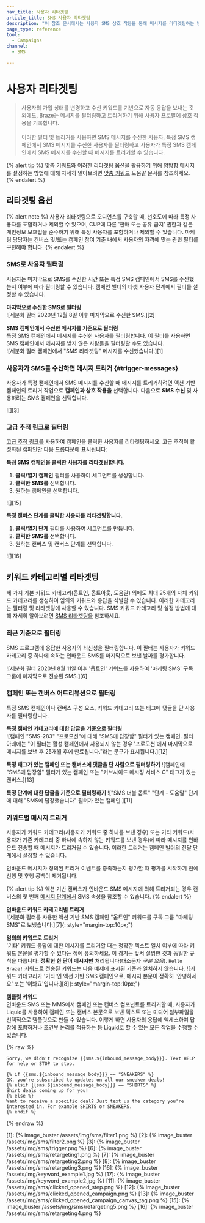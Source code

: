 ```yaml
---
nav_title: 사용자 리타겟팅
article_title: SMS 사용자 리타겟팅
description: "이 참조 문서에서는 사용자 SMS 상호 작용을 통해 메시지를 리타겟팅하는 방법에 대해 설명합니다."
page_type: reference
tool:
  - Campaigns
channel:
  - SMS

---
```


# 사용자 리타겟팅

> 사용자의 가입 상태를 변경하고 수신 키워드를 기반으로 자동 응답을 보내는 것 외에도, Braze는 메시지를 필터링하고 트리거하기 위해 사용자 프로필에 상호 작용을 기록합니다.<br><br>이러한 필터 및 트리거를 사용하면 SMS 메시지를 수신한 사용자, 특정 SMS 캠페인에서 SMS 메시지를 수신한 사용자를 필터링하고 사용자가 특정 SMS 캠페인에서 SMS 메시지를 수신할 때 메시지를 트리거할 수 있습니다. 

{% alert tip %}
맞춤 키워드와 이러한 리타겟팅 옵션을 활용하기 위해 양방향 메시지를 설정하는 방법에 대해 자세히 알아보려면 [맞춤 키워드]({{site.baseurl}}/user_guide/message_building_by_channel/sms/keywords/keyword_handling/) 도움말 문서를 참조하세요.
{% endalert %}  

## 리타겟팅 옵션

{% alert note %}
사용자 리타겟팅으로 오디언스를 구축할 때, 선호도에 따라 특정 사용자를 포함하거나 제외할 수 있으며, CUP에 따른 '판매 또는 공유 금지' 권한과 같은 개인정보 보호법을 준수하기 위해 특정 사용자를 포함하거나 제외할 수 있습니다. 마케팅 담당자는 캔버스 및/또는 캠페인 참여 기준 내에서 사용자의 자격에 맞는 관련 필터를 구현해야 합니다.
{% endalert %}

### SMS로 사용자 필터링

사용자는 마지막으로 SMS를 수신한 시간 또는 특정 SMS 캠페인에서 SMS를 수신했는지 여부에 따라 필터링할 수 있습니다. 캠페인 빌더의 타겟 사용자 단계에서 필터를 설정할 수 있습니다. 

**마지막으로 수신한 SMS로 필터링**<br>
![세분화 필터 2020년 12월 8일 이후 마지막으로 수신한 SMS.][2]

**SMS 캠페인에서 수신한 메시지를 기준으로 필터링**<br>
특정 SMS 캠페인에서 메시지를 수신한 사용자를 필터링합니다. 이 필터를 사용하면 SMS 캠페인에서 메시지를 받지 않은 사람들을 필터링할 수도 있습니다. <br>
![세분화 필터 캠페인에서 "SMS 리타겟팅" 메시지를 수신했습니다.][1]

### 사용자가 SMS를 수신하면 메시지 트리거 {#trigger-messages}

사용자가 특정 캠페인에서 SMS 메시지를 수신할 때 메시지를 트리거하려면 액션 기반 캠페인의 트리거 작업으로 **캠페인과 상호 작용을** 선택합니다. 다음으로 **SMS 수신** 및 사용하려는 SMS 캠페인을 선택합니다.

![][3]

### 고급 추적 링크로 필터링

[고급 추적 링크를]({{site.baseurl}}/user_guide/message_building_by_channel/sms/campaign/link_shortening/) 사용하여 캠페인을 클릭한 사용자를 리타겟팅하세요.
고급 추적이 활성화된 캠페인만 다음 드롭다운에 표시됩니다:

**특정 SMS 캠페인을 클릭한 사용자를 리타겟팅합니다.**
1. **클릭/열기 캠페인** 필터를 사용하여 세그먼트를 생성합니다.
2. **클릭한 SMS를** 선택합니다.
3. 원하는 캠페인을 선택합니다.

![][15]

**특정 캔버스 단계를 클릭한 사용자를 리타겟팅합니다.**
1. **클릭/열기 단계** 필터를 사용하여 세그먼트를 만듭니다.
2. **클릭한 SMS를** 선택합니다.
3. 원하는 캔버스 및 캔버스 단계를 선택합니다.

![][16]

## 키워드 카테고리별 리타겟팅

세 가지 기본 키워드 카테고리(옵트인, 옵트아웃, 도움말) 외에도 최대 25개의 자체 키워드 카테고리를 생성하여 임의의 키워드와 응답을 식별할 수 있습니다. 이러한 카테고리는 필터링 및 리타겟팅에 사용할 수 있습니다. SMS 키워드 카테고리 및 설정 방법에 대해 자세히 알아보려면 [SMS 리타겟팅을]({{site.baseurl}}/user_guide/message_building_by_channel/sms/campaign/retargeting/) 참조하세요. 

### 최근 기준으로 필터링

SMS 프로그램에 응답한 사용자의 최신성을 필터링합니다. 이 필터는 사용자가 키워드 카테고리 중 하나에 속하는 인바운드 SMS를 마지막으로 보낸 날짜를 평가합니다. 

![세분화 필터 2020년 8월 11일 이후 '옵트인' 키워드를 사용하여 '마케팅 SMS' 구독 그룹에 마지막으로 전송된 SMS.][6]

### 캠페인 또는 캔버스 어트리뷰션으로 필터링

특정 SMS 캠페인이나 캔버스 구성 요소, 키워드 카테고리 또는 태그에 댓글을 단 사용자를 필터링합니다.

**특정 캠페인 카테고리에 대한 답글을 기준으로 필터링**<br>
![캠페인 "SMS-283" "프로모션"에 대해 "SMS에 답장함" 필터가 있는 캠페인. 필터 아래에는 "이 필터는 활성 캠페인에서 사용되지 않는 경우 '프로모션'에서 마지막으로 메시지를 보낸 후 25개월 후에 만료됩니다."라는 문구가 표시됩니다.][12]

**특정 태그가 있는 캠페인 또는 캔버스에 댓글을 단 사람으로 필터링하기**
![캠페인에 "SMS에 답장함" 필터가 있는 캠페인 또는 "커브사이드 메시징 서비스 C" 태그가 있는 캔버스.][13]

**특정 단계에 대한 답글을 기준으로 필터링하기**
!["SMS 더블 옵트" "단계 - 도움말" 단계에 대해 "SMS에 답장했습니다" 필터가 있는 캠페인.][11]

### 키워드별 메시지 트리거

사용자가 키워드 카테고리(사용자가 키워드 중 하나를 보낸 경우) 또는 기타 키워드(사용자가 기존 카테고리 중 하나에 속하지 않는 키워드를 보낸 경우)에 따라 메시지를 인바운드 전송할 때 메시지가 트리거될 수 있습니다. 이러한 트리거는 캠페인 빌더의 전달 단계에서 설정할 수 있습니다.

인바운드 메시지가 정의된 트리거 이벤트를 충족하는지 평가할 때 평가를 시작하기 전에 선행 및 후행 공백이 제거됩니다.

{% alert tip %}
액션 기반 캔버스가 인바운드 SMS 메시지에 의해 트리거되는 경우 캔버스의 첫 번째 [메시지 단계에서]({{site.baseurl}}/user_guide/engagement_tools/canvas/canvas_components/message_step/) SMS 속성을 참조할 수 있습니다.
{% endalert %}

**인바운드 키워드 카테고리별 트리거**<br>
![세분화 필터를 사용한 액션 기반 SMS 캠페인 "옵트인" 키워드를 구독 그룹 "마케팅 SMS"로 보냈습니다.][7]{: style="margin-top:10px;"}

**임의의 키워드로 트리거**<br>
'기타' 키워드 응답에 대한 메시지를 트리거할 때는 정확한 텍스트 일치 여부에 따라 키워드 본문을 평가할 수 있다는 점에 유의하세요. 이 경기는 앞서 설명한 것과 동일한 규칙을 따릅니다: **정확한 한 단어 메시지만** 처리됩니다(대소문자 _구분 없음_). `Hello Braze!` 키워드로 전송된 키워드는 다음 예제에 표시된 기준과 일치하지 않습니다.
![키워드 카테고리가 '기타'인 액션 기반 SMS 캠페인으로, 메시지 본문이 정확히 '안녕하세요' 또는 '이봐요'입니다.][8]{: style="margin-top:10px;"}

**템플릿 키워드**<br>
인바운드 SMS 또는 MMS에서 캠페인 또는 캔버스 컴포넌트를 트리거할 때, 사용자가 Liquid를 사용하여 캠페인 또는 캔버스 본문으로 보낸 텍스트 또는 미디어 첨부파일을 선택적으로 템플릿으로 만들 수 있습니다. 이렇게 하면 사용자의 응답에 액세스하여 답장에 포함하거나 조건부 논리를 적용하는 등 Liquid로 할 수 있는 모든 작업을 수행할 수 있습니다. 

{% raw %}

```liquid
Sorry, we didn't recognize {{sms.${inbound_message_body}}}. Text HELP for help or STOP to stop.
```

```liquid
{% if {{sms.${inbound_message_body}}} == "SNEAKERS" %}
OK, you're subscribed to updates on all our sneaker deals!
{% elsif {{sms.${inbound_message_body}}} == "SHIRTS" %}
Shirt deals coming up for you!
{% else %}
Want to receive a specific deal? Just text us the category you're interested in. For example SHIRTS or SNEAKERS.
{% endif %}
```

{% endraw %}

[1]: {% image_buster /assets/img/sms/filter1.png %}
[2]: {% image_buster /assets/img/sms/filter2.png %}
[3]: {% image_buster /assets/img/sms/trigger.png %}
[6]: {% image_buster /assets/img/sms/retargeting1.png %}
[7]: {% image_buster /assets/img/sms/retargeting2.png %}
[8]: {% image_buster /assets/img/sms/retargeting3.png %}
[16]: {% image_buster /assets/img/keyword_example1.jpg %}
[17]: {% image_buster /assets/img/keyword_example2.jpg %}
[11]: {% image_buster /assets/img/sms/clicked_opened_step.png %}
[12]: {% image_buster /assets/img/sms/clicked_opened_campaign.png %}
[13]: {% image_buster /assets/img/sms/clicked_opened_campaign_canvas_tag.png %}
[15]: {% image_buster /assets/img/sms/retargeting5.png %}
[16]: {% image_buster /assets/img/sms/retargeting4.png %}
